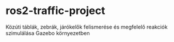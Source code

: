 # ros2-traffic-project
Közúti táblák, zebrák, járókelők felismerése és megfelelő reakciók szimulálása Gazebo környezetben
